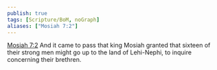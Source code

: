 ```yaml
---
publish: true
tags: [Scripture/BoM, noGraph]
aliases: ["Mosiah 7:2"]
---
```

[Mosiah 7:2](https://churchofjesuschrist.org/study/scriptures/bofm/mosiah/7?lang=eng&id=p2#p2) And it came to pass that king Mosiah granted that sixteen of their strong men might go up to the land of Lehi-Nephi, to inquire concerning their brethren.
